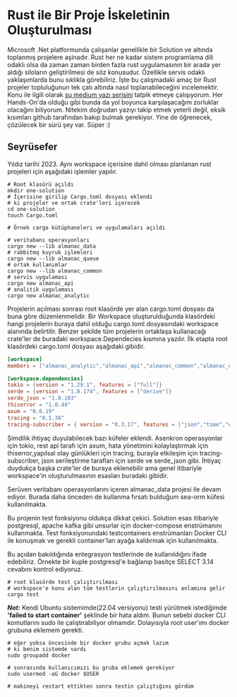# Rust ile Bir Proje İskeletinin Oluşturulması

Microsoft .Net platformunda çalışanlar genellikle bir Solution ve altında toplanmış projelere aşinadır. Rust her ne kadar sistem programlama dili odaklı olsa da zaman zaman birden fazla rust uygulamasının bir arada yer aldığı siloların geliştirilmesi de söz konusudur. Özellikle servis odaklı yaklaşımlarda bunu sıklıkla görebiliriz. İşte bu çalışmadaki amaç bir Rust projeler topluluğunun tek çatı altında nasıl toplanabileceğini incelemektir. Konu ile ilgili olarak [şu medium yazı serisini](https://medium.com/@omprakashsridharan/rust-multi-module-microservices-part-3-database-808bfddae8a8) tatpik etmeye çalışıyorum. Her Hands-On'da olduğu gibi bunda da yol boyunca karşılaşacağım zorluklar olacağını biliyorum. Nitekim doğrudan yazıyı takip etmek yeterli değil, eksik kısımları github tarafından bakıp bulmak gerekiyor. Yine de öğrenecek, çözülecek bir sürü şey var. Süper :)

## Seyrüsefer

Yıldız tarihi 2023. Aynı workspace içerisine dahil olması planlanan rust projeleri için aşağıdaki işlemler yapılır.

```shell
# Root klasörü açıldı
mkdir one-solution
# İçerisine girilip Cargo.toml dosyası eklendi
# ki projeler ve ortak crate'leri içerecek
cd one-solution
touch Cargo.toml

# Örnek cargo kütüphaneleri ve uygulamaları açıldı

# veritabanı operasyonları
cargo new --lib almanac_data
# rabbitmq kuyruk işlemleri
cargo new --lib almanac_queue
# ortak kullanımlar
cargo new --lib almanac_common
# servis uygulaması
cargo new almanac_api
# analitik uygulaması
cargo new almanac_analytic
```

Projelerin açılması sonrası root klasörde yer alan cargo.toml dosyası da buna göre düzenlenmelidir. Bir Workspace oluşturulduğunda klasördeki hangi projelerin buraya dahil olduğu cargo.toml dosyasındaki workspace alanında belirtilir. Benzer şekilde tüm projelerin ortaklaşa kullanacağı crate'ler de buradaki workspace.Dependecies kısmına yazılır. İlk etapta root klasördeki cargo.toml dosyası aşağıdaki gibidir.

```toml
[workspace]
members = ["almanac_analytic","almanac_api","almanac_common","almanac_data","almanac_queue"]

[workspace.dependencies]
tokio = {version = "1.29.1", features = ["full"]}
serde = {version = "1.0.174", features = ["derive"]}
serde_json = "1.0.103"
thiserror = "1.0.44"
axum = "0.6.19"
tracing = "0.1.38"
tracing-subscriber = { version = "0.3.17", features = ["json","time","env-filter"]}

```

Şimdilik ihtiyaç duyulabilecek bazı küfeler eklendi. Asenkron operasyonlar için tokio, rest api tarafı için axum, hata yönetimini kolaylaştırmak için thiserror,yapılsal olay günlükleri için tracing, burayla etkileşim için tracing-subscriber, json serileştirme tarafları için serde ve serde_json gibi. İhtiyaç duydukça başka crate'ler de buraya eklenebilir ama genel itibariyle workspace'in oluşturulmasının esasları buradaki gibidir.

Serüven veritabanı operasyonlarını içeren almanac_data projesi ile devam ediyor. Burada daha önceden de kullanma fırsatı bulduğum sea-orm küfesi kullanılmakta. 

Bu projenin test fonksiyonu oldukça dikkat çekici. Solution esas itibariyle postgresql, apache kafka gibi unsurlar için docker-compose enstrümanını kullanmakta. Test fonksiyonundaki testcontainers enstrümanları Docker CLI ile konuşmak ve gerekli container'ları ayağa kaldırmak için kullanılmakta. 

Bu açıdan bakıldığında entegrasyon testlerinde de kullanıldığını ifade edebiliriz. Örnekte bir kuple postgresql'e bağlanıp basitçe SELECT 3.14 cevabını kontrol ediyoruz.

```shell
# root klasörde test çalıştırılması 
# workspace'e konu alan tüm testlerin çalıştırılmasını anlamına gelir
cargo test
```

_**Not:**_ Kendi Ubuntu sistemimde(22.04 versiyonu) testi yürütmek istediğimde **'failed to start container'** şeklinde bir hata aldım. Bunun sebebi docker CLI komutlarını sudo ile çalıştırabiliyor olmamdır. Dolayısıyla root user'ımı docker grubuna eklemem gerekti.

```shell
# eğer yoksa öncesinde bir docker grubu açmak lazım
# ki benim sistemde vardı
sudo groupadd docker

# sonrasında kullanıcımızı bu gruba eklemek gerekiyor
sudo usermod -aG docker $USER

# makineyi restart ettikten sonra testin çalıştığını gördüm
```


